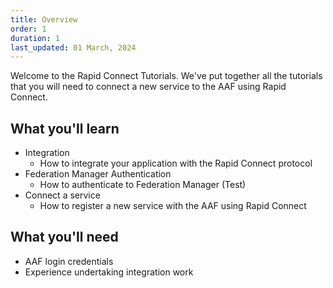 ```yaml
---
title: Overview
order: 1
duration: 1
last_updated: 01 March, 2024
---
```


Welcome to the Rapid Connect Tutorials. We've put together all the tutorials that you will need to connect a new 
service to the AAF using Rapid Connect.

## What you'll learn
- Integration
    - How to integrate your application with the Rapid Connect protocol
- Federation Manager Authentication
    - How to authenticate to Federation Manager (Test)
- Connect a service
    - How to register a new service with the AAF using Rapid Connect

## What you'll need
- AAF login credentials
- Experience undertaking integration work